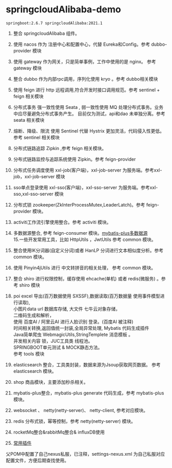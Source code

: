 # springcloudAlibaba-demo
    springboot:2.6.7 springcloudAlibaba:2021.1
  1. 整合 springcloudAlibaba 组件。</br>
  2. 使用 nacos 作为 注册中心和配置中心，代替 Eureka和Config。参考 dubbo-provider 模块 </br>
  3. 使用 gateway 作为网关，只是简单事例，工作中使用的是 nginx。 参考 gateway 模块 </br>
  4. 整合 dubbo 作为内部rpc调用，序列化使用 kryo 。参考 dubbo相关模块 </br>
  5. 使用 feign 进行 http 远程调用,符合开发时接口调用规范。参考 sentinel + feign 相关模块 </br>
  6. 分布式事务 强一致性使用 Seata , 弱一致性使用 MQ 处理分布式事务。业务中应尽量避免分布式事务产生。
  目前仅为测试，api和dao 未单独分离。参考 seata 相关模块 </br>
  7. 熔断、降级、限流 使用 Sentinel 代替 Hystrix 更加灵活，代码侵入性更低。参考 sentinel 相关模块 </br>
  8. 分布式链路追踪 Zipkin ,参考 feign 相关模块。 </br>
  9. 分布式链路监控与追踪系统使用 Zipkin。参考 feign-provider </br>
  10. 分布式任务调度使用 xxl-job(客户端)，xxl-job-server 为服务端。参考xxl-job，xxl-job-server 模块 </br>
  11. sso单点登录使用 xxl-sso(客户端)，xxl-sso-server 为服务端。参考xxl-sso,xxl-sso-server 模块 </br>
  12. 分布式锁 zookeeper(ZkInterProcessMutex,LeaderLatch)。参考 feign-provider 模块。
  13. activiti工作流引擎使用整合。参考 activiti 模块。  </br>
  14. 多数据源整合, 参考 feign-consumer 模块。[mybatis-plus多数据源](https://www.yuque.com/zhengwei-tl3g2/zl9d8x/cp0yup) </br>
  15.一些开发常用工具，比如 HttpUtils ，JwtUtils 参考 common 模块。 </br>
  16. 整合使用IK分词器(自定义分词)或者 HanLP 分词进行文本相似度分析。参考 common 模块。 </br>
  17. 使用 Pinyin4jUtils 进行 中文转拼音的相关处理， 参考 common 模块。 </br>
  18. 整合 shiro 进行权限控制，缓存使用 ehcache(单机) 或者 redis(微服务) 。参考 shiro 模块 </br>
  19. poi excel 导出(百万数据使用 SXSSF),数据读取(百万数据量 使用事件模型进行读取), </br>
    小图片data url 数据库存储, 大文件 七牛云对象存储， </br>
    二维码生成和解析，</br>
    使用 百度AI / 阿里云AI 进行人脸识别 登录。(百度AI 被注释) </br>
    时间相关转换,返回值统一封装,全局异常处理, Mybatis 代码生成插件 </br>
    Java简单爬虫 WebmagicUtils,StringTemplete 消息模板 。 </br>
    并发相关内容 锁，JUC工具类 线程池。</br>
    SPRINGBOOT单元测试 & MOCK静态方法。</br>
    参考 tools 模块 </br>
    
  20. elasticsearch 整合，工具类封装，数据来源为Jsoup获取网页数据。 参考 elasticsearch 模块。 </br>
  21. shop 商品模块，主要添加秒杀相关。
  22. mybatis-plus整合，mybatis-plus generate 代码生成，参考 mybatis-plus 模块。</br>
  23. websocket 、 netty(netty-server)、 netty-client, 参考对应模块。</br>
  24. redis 分布式锁，幂等控制，参考 netty(netty-server) 模块。</br>
  25. rocketMq整合&rabbitMq整合& influxDB使用</br>
  26. [常用插件](https://blog.csdn.net/weixin_41846320/article/details/82697818)
  
  父POM中配置了自己nexus私服，已注释，settings-nexus.xml 为自己私服对应配置文件，方便后期查找使用。</br> 
